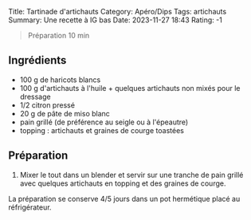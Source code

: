 Title: Tartinade d'artichauts
Category: Apéro/Dips
Tags: artichauts
Summary: Une recette à IG bas
Date: 2023-11-27 18:43
Rating: -1

> Préparation 10 min

## Ingrédients
- 100 g de haricots blancs
- 100 g d'artichauts à l'huile + quelques artichauts non mixés pour le dressage
- 1/2 citron pressé
- 20 g de pâte de miso blanc
- pain grillé (de préférence au seigle ou à l'épeautre)
- topping : artichauts et graines de courge toastées

## Préparation

1. Mixer le tout dans un blender et servir sur une tranche de pain grillé avec quelques artichauts en topping et des graines de courge.

La préparation se conserve 4/5 jours dans un pot hermétique placé au réfrigérateur.